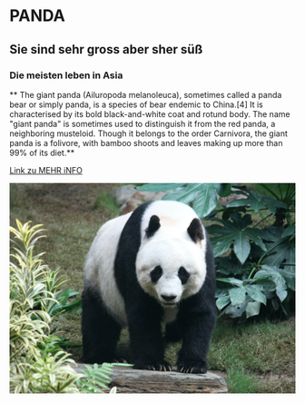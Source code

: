 # PANDA
## Sie sind sehr gross aber sher süß
### Die meisten leben in Asia
** The giant panda (Ailuropoda melanoleuca), sometimes called a panda bear or simply panda, is a species of bear endemic to China.[4] It is characterised by its bold black-and-white coat and rotund body. The name "giant panda" is sometimes used to distinguish it from the red panda, a neighboring musteloid. Though it belongs to the order Carnivora, the giant panda is a folivore, with bamboo shoots and leaves making up more than 99% of its diet.**


[Link zu MEHR iNFO](https://en.wikipedia.org/wiki/Giant_panda)

![Bildbeschreibung](Grosser_Panda.JPG)
